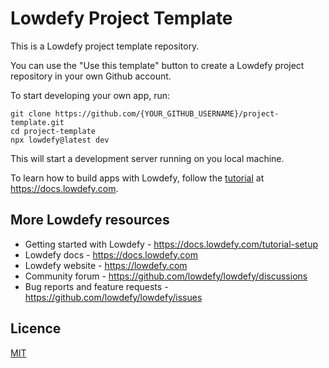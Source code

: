 # Lowdefy Project Template

This is a Lowdefy project template repository.

You can use the "Use this template" button to create a Lowdefy project repository in your own Github account.

To start developing your own app, run:
```
git clone https://github.com/{YOUR_GITHUB_USERNAME}/project-template.git
cd project-template
npx lowdefy@latest dev
```

This will start a development server running on you local machine.

To learn how to build apps with Lowdefy, follow the [tutorial](https://docs.lowdefy.com/tutorial-setup) at https://docs.lowdefy.com.

## More Lowdefy resources

- Getting started with Lowdefy - https://docs.lowdefy.com/tutorial-setup
- Lowdefy docs - https://docs.lowdefy.com
- Lowdefy website - https://lowdefy.com
- Community forum - https://github.com/lowdefy/lowdefy/discussions
- Bug reports and feature requests - https://github.com/lowdefy/lowdefy/issues

## Licence

[MIT](https://github.com/lowdefy/project-template/blob/main/LICENSE)
